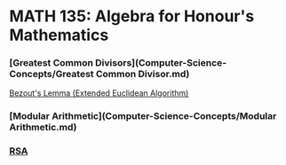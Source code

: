 # MATH 135: Algebra for Honour's Mathematics

### [Greatest Common Divisors](Computer-Science-Concepts/Greatest Common Divisor.md)
[Bezout's Lemma (Extended Euclidean Algorithm)](https://github.com/kevintpeng/Extended-Euclidean-Algorithm/blob/master/EEA.rb)
### [Modular Arithmetic](Computer-Science-Concepts/Modular Arithmetic.md)
### [RSA](Computer-Science-Concepts/RSA.md)
